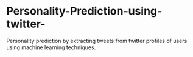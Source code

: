 # Personality-Prediction-using-twitter-
Personality prediction by extracting tweets from twitter profiles of users using machine learning techniques.
